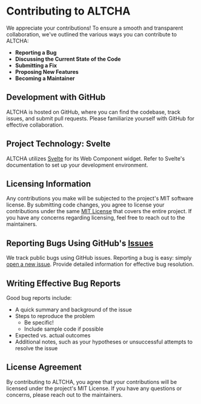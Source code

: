 # Contributing to ALTCHA

We appreciate your contributions! To ensure a smooth and transparent collaboration, we've outlined the various ways you can contribute to ALTCHA:

- **Reporting a Bug**
- **Discussing the Current State of the Code**
- **Submitting a Fix**
- **Proposing New Features**
- **Becoming a Maintainer**

## Development with GitHub

ALTCHA is hosted on GitHub, where you can find the codebase, track issues, and submit pull requests. Please familiarize yourself with GitHub for effective collaboration.

## Project Technology: Svelte

ALTCHA utilizes [Svelte](https://svelte.dev) for its Web Component widget. Refer to Svelte's documentation to set up your development environment.

## Licensing Information

Any contributions you make will be subjected to the project's MIT software license. By submitting code changes, you agree to license your contributions under the same [MIT License](http://choosealicense.com/licenses/mit/) that covers the entire project. If you have any concerns regarding licensing, feel free to reach out to the maintainers.

## Reporting Bugs Using GitHub's [Issues](https://github.com/altcha-org/altcha-lib-py/issues)

We track public bugs using GitHub issues. Reporting a bug is easy: simply [open a new issue](https://github.com/altcha-org/altcha-lib-py/issues). Provide detailed information for effective bug resolution.

## Writing Effective Bug Reports

Good bug reports include:

- A quick summary and background of the issue
- Steps to reproduce the problem
  - Be specific!
  - Include sample code if possible
- Expected vs. actual outcomes
- Additional notes, such as your hypotheses or unsuccessful attempts to resolve the issue

## License Agreement

By contributing to ALTCHA, you agree that your contributions will be licensed under the project's MIT License. If you have any questions or concerns, please reach out to the maintainers.
